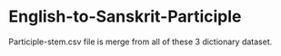 # English-to-Sanskrit-Participle

Participle-stem.csv file is merge from all of these 3 dictionary dataset.
